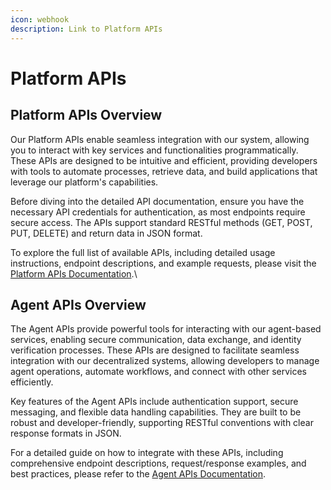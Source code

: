 ```yaml
---
icon: webhook
description: Link to Platform APIs
---
```


# Platform APIs

## Platform APIs Overview

Our Platform APIs enable seamless integration with our system, allowing you to interact with key services and functionalities programmatically. These APIs are designed to be intuitive and efficient, providing developers with tools to automate processes, retrieve data, and build applications that leverage our platform's capabilities.

Before diving into the detailed API documentation, ensure you have the necessary API credentials for authentication, as most endpoints require secure access. The APIs support standard RESTful methods (GET, POST, PUT, DELETE) and return data in JSON format.

To explore the full list of available APIs, including detailed usage instructions, endpoint descriptions, and example requests, please visit the [Platform APIs Documentation](https://api.credebl.id/api).\


## Agent APIs Overview

The Agent APIs provide powerful tools for interacting with our agent-based services, enabling secure communication, data exchange, and identity verification processes. These APIs are designed to facilitate seamless integration with our decentralized systems, allowing developers to manage agent operations, automate workflows, and connect with other services efficiently.

Key features of the Agent APIs include authentication support, secure messaging, and flexible data handling capabilities. They are built to be robust and developer-friendly, supporting RESTful conventions with clear response formats in JSON.

For a detailed guide on how to integrate with these APIs, including comprehensive endpoint descriptions, request/response examples, and best practices, please refer to the [Agent APIs Documentation](https://agent.credebl.id/docs/#/).

